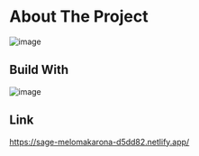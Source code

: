 # About The Project

![image](https://user-images.githubusercontent.com/98813616/191078415-a35904b6-c092-4767-9a51-d2accc9ec3f4.png)



## Build With

![image](https://user-images.githubusercontent.com/98813616/191078887-ce0bc492-9e36-4e82-820f-d36dff94f68e.png)


## Link 

https://sage-melomakarona-d5dd82.netlify.app/
